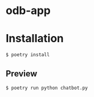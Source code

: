 # odb-app

# Installation

```sh
$ poetry install
```

## Preview

```sh
$ poetry run python chatbot.py
```
